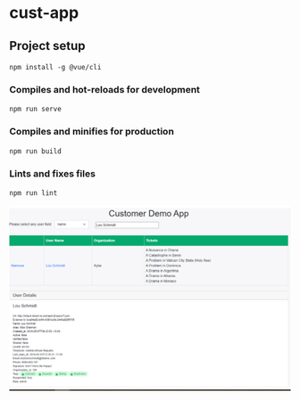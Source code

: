 # cust-app

## Project setup
```
npm install -g @vue/cli

```

### Compiles and hot-reloads for development
```
npm run serve
```

### Compiles and minifies for production
```
npm run build
```

### Lints and fixes files
```
npm run lint
```
![screenshot](https://raw.githubusercontent.com/Abhijeet2019/VueJSDemo/main/src/screenshot/Demo.PNG)
